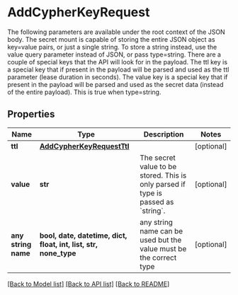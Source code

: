 # AddCypherKeyRequest

The following parameters are available under the root context of the JSON body. The secret mount is capable of storing the entire JSON object as key=value pairs, or just a single string. To store a string instead, use the value query parameter instead of JSON, or pass type=string. There are a couple of special keys that the API will look for in the payload. The ttl key is a special key that if present in the payload will be parsed and used as the ttl parameter (lease duration in seconds). The value key is a special key that if present in the payload will be parsed and used as the secret data (instead of the entire payload). This is true when type=string. 

## Properties
Name | Type | Description | Notes
------------ | ------------- | ------------- | -------------
**ttl** | [**AddCypherKeyRequestTtl**](AddCypherKeyRequestTtl.md) |  | [optional] 
**value** | **str** | The secret value to be stored. This is only parsed if type is passed as &#x60;string&#x60;. | [optional] 
**any string name** | **bool, date, datetime, dict, float, int, list, str, none_type** | any string name can be used but the value must be the correct type | [optional]

[[Back to Model list]](../README.md#documentation-for-models) [[Back to API list]](../README.md#documentation-for-api-endpoints) [[Back to README]](../README.md)


